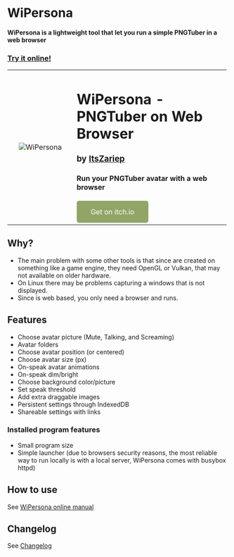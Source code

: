 # WiPersona

**WiPersona is a lightweight tool that let you run a simple PNGTuber in a web browser**

### [Try it online!](https://zariep-software.github.io/WiPersona/data/)

<table style="width: 99%; border-collapse: collapse;">
    <tr>
        <td style="width:30%; text-align: center;">
            <img src="https://img.itch.zone/aW1nLzE2NDc5MDE3LnBuZw==/360x286%23c/sNJwHN.png" alt="WiPersona" style="max-width: 100%; height: auto;" />
        </td>
        <td style="width: 70%; vertical-align: top;">
            <h1>WiPersona - PNGTuber on Web Browser</h1>
            <h3>by <a href="https://itszariep.itch.io">ItsZariep</a></h3>
            <h4>Run your PNGTuber avatar with a web browser</h4>
            <div style="margin-top: 20px;">
                <a href="https://itszariep.itch.io/wipersona" style="display: inline-block; background-color: #91a666; color: white; padding: 15px 32px; text-align: center; text-decoration: none; border-radius: 5px;">Get on itch.io</a>
            </div>
        </td>
    </tr>
</table>


## Why? 

- The main problem with some other tools is that since are created on something like a game engine, they need OpenGL or Vulkan, that may not available on older hardware.
- On Linux there may be problems capturing a windows that is not displayed.
- Since is web based, you only need a browser and runs.

## Features
- Choose avatar picture (Mute, Talking, and Screaming)
- Avatar folders
- Choose avatar position (or centered)
- Choose avatar size (px)
- On-speak avatar animations
- On-speak dim/bright
- Choose background color/picture
- Set speak threshold
- Add extra draggable images
- Persistent settings through IndexedDB
- Shareable settings with links

### Installed program features

- Small program size
- Simple launcher (due to browsers security reasons, the most reliable way to run locally is with a local server, WiPersona comes with busybox httpd)

## How to use

See [WiPersona online manual](https://github.com/Zariep-Software/WiPersona/wiki)

## Changelog

See [Changelog](https://github.com/Zariep-Software/WiPersona/wiki/Changelog)
